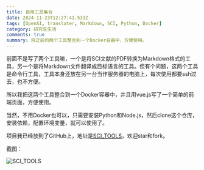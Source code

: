 ```yaml
---
title: 自用工具集合
date: 2024-11-23T12:27:41.533Z
tags: [OpenAI, translater, Markdown, SCI, Python, Docker]
category: 研究生生活
comments: true
summary: 将之前的两个工具整合到一个Docker容器中，方便使用。
---
```


前面不是写了两个工具嘛，一个是将SCI文献的PDF转换为Markdown格式的工具，另一个是将Markdown文件翻译成目标语言的工具。但有个问题，这两个工具是命令行工具，工具本身还放在另一台当作服务器的电脑上，每次使用都要ssh过去，也不方便。

所以我把这两个工具整合到一个Docker容器中，并且用vue.js写了一个简单的前端页面，方便使用。

当然，不用Docker也可以，只需要安装Python和Node.js，然后clone这个仓库，安装依赖，配置环境变量，就可以使用了。

项目我已经放到了GitHub上，地址是[SCI_TOOLS](https://github.com/Riceneeder/sci_tools)，欢迎star和fork。

截图：

![SCI_TOOLS](/image.png)
